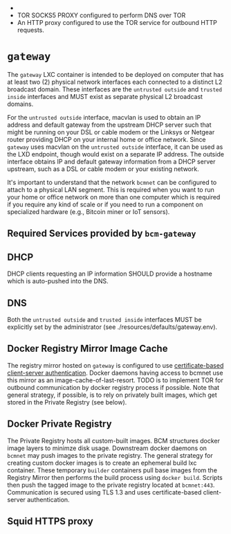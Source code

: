 * 
* TOR SOCKS5 PROXY configured to perform DNS over TOR
* An HTTP proxy configured to use the TOR service for outbound HTTP requests.


# `gateway`

The `gateway` LXC container is intended to be deployed on computer that has at least two (2) physical network interfaces each connected to a distinct L2 broadcast domain. These interfaces are the `untrusted outside` and `trusted inside` interfaces and MUST exist as separate physical L2 broadcast domains. 

For the `untrusted outside` interface, macvlan is used to obtain an IP address and default gateway from the upstream DHCP server such that might be running on your DSL or cable modem or the Linksys or Netgear router providing DHCP on your internal home or office network. Since `gateway` uses macvlan on the `untrusted outside` interface, it can be used as the LXD endpoint, though would exist on a separate IP address. The outside interface obtains IP and default gateway information from a DHCP server upstream, such as a DSL or cable modem or your existing network. 

It's important to understand that the network `bcmnet` can be configured to attach to a physical LAN segment. This is required when you want to run your home or office network on more than one computer which is required if you require any kind of scale or if you need to run a component on specialized hardware (e.g., Bitcoin miner or IoT sensors).

## Required Services provided by `bcm-gateway`

## DHCP 

DHCP clients requesting an IP information SHOULD provide a hostname which is auto-pushed into the DNS.

## DNS 

Both the `untrusted outside` and `trusted inside` interfaces MUST be explicitly set by the administrator (see ./resources/defaults/gateway.env).

## Docker Registry Mirror Image Cache

The registry mirror hosted on `gateway` is configured to use [certificate-based client-server authentication](https://docs.docker.com/engine/security/certificates/). Docker daemons having access to bcmnet use this mirror as an image-cache-of-last-resort. TODO is to implement TOR for outbound communication by docker registry process if possible. Note that general strategy, if possible, is to rely on privately built images, which get stored in the Private Registry (see below).

## Docker Private Registry

The Private Registry hosts all custom-built images. BCM structures docker image layers to minimze disk usage. Downstream docker daemons on `bcmnet` may push images to the private registry. The general strategy for creating custom docker images is to create an ephemeral build lxc container. These temporary `builder` containers pull base images from the Registry Mirror then performs the build process using `docker build`. Scripts then push the tagged image to the private registry located at `bcmnet:443`. Communication is secured using TLS 1.3 and uses certificate-based client-server authentication.

## Squid HTTPS proxy

